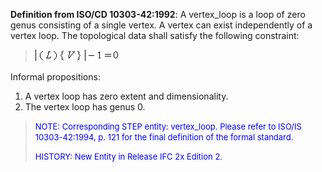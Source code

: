 ﻿**Definition from ISO/CD 10303-42:1992**: A vertex_loop is a loop of zero genus consisting of a single vertex. A vertex can exist independently of a vertex loop. The topological data shall satisfy the following constraint:

> ![Image](../../../../../../figures/ifcvertexloop-math1.gif)

Informal propositions:

1. A vertex loop has zero extent and dimensionality.
2. The vertex loop has genus 0.

> <font color="#0000FF" size="-1">NOTE: Corresponding STEP entity:
		  vertex_loop. Please refer to ISO/IS 10303-42:1994, p. 121 for the final
		  definition of the formal standard. </font>
> 
> <font color="#0000FF" size="-1"> HISTORY: New Entity in Release IFC 2x
		  Edition 2. </font>
>